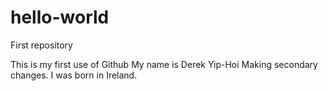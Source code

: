 # hello-world
First repository

This is my first use of Github
My name is Derek Yip-Hoi
Making secondary changes. I was born in Ireland.
